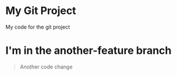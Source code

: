 # My Git Project

My code for the git project

# I'm in the another-feature branch

> Another code change 
